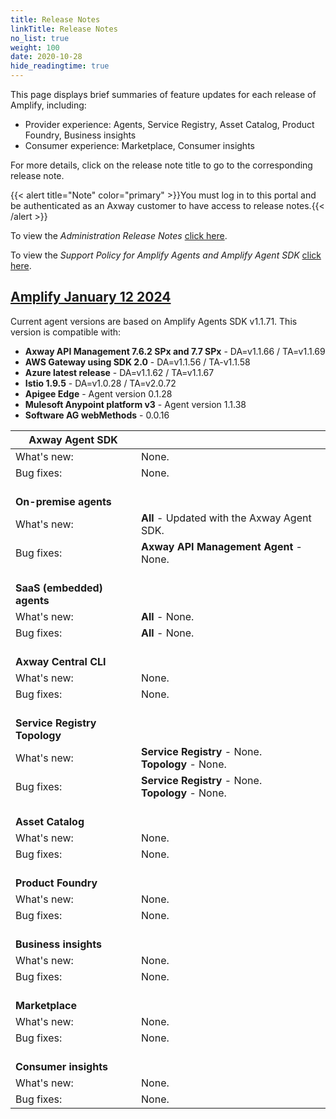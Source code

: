 ```yaml
---
title: Release Notes
linkTitle: Release Notes
no_list: true
weight: 100
date: 2020-10-28
hide_readingtime: true
---
```


This page displays brief summaries of feature updates for each release of Amplify, including:

* Provider experience: Agents, Service Registry, Asset Catalog, Product Foundry, Business insights
* Consumer experience: Marketplace, Consumer insights

For more details, click on the release note title to go to the corresponding release note.

{{< alert title="Note" color="primary" >}}You must log in to this portal and be authenticated as an Axway customer to have access to release notes.{{< /alert >}}

To view the *Administration Release Notes* [click here](https://docs.axway.com/bundle/platform-management/page/docs/release_notes/index.html).

To view the *Support Policy for Amplify Agents and Amplify Agent SDK* [click here](/docs/amplify_relnotes/agent_agentsdk_support_policy/).

## [Amplify January 12 2024](/docs/amplify_relnotes/20240112_amplify/)

Current agent versions are based on Amplify Agents SDK v1.1.71. This version is compatible with:

* **Axway API Management 7.6.2 SPx and 7.7 SPx** - DA=v1.1.66 / TA=v1.1.69
* **AWS Gateway using SDK 2.0** - DA=v1.1.56 / TA-v1.1.58
* **Azure latest release** - DA=v1.1.62 / TA=v1.1.67
* **Istio 1.9.5** - DA=v1.0.28 / TA=v2.0.72
* **Apigee Edge** - Agent version 0.1.28
* **Mulesoft Anypoint platform v3** - Agent version 1.1.38
* **Software AG webMethods** - 0.0.16

| Axway Agent SDK |        |
|--------|---------|
| What's new: | None. |
| Bug fixes: | None. |
| <br />**On-premise agents** |         |
| What's new: | **All** - Updated with the Axway Agent SDK. |
| Bug fixes: | **Axway API Management Agent** - None. |
| <br />**SaaS (embedded) agents** |
| What's new: | **All** - None. |
| Bug fixes: | **All** - None. |
| <br />**Axway Central CLI** |       |
| What's new: | None. |
| Bug fixes: | None. |
| <br />**Service Registry** <br />**Topology** |         |
| What's new: | **Service Registry** - None. <br />**Topology** - None. |
| Bug fixes: | **Service Registry** - None. <br />**Topology** - None. |
| <br />**Asset Catalog** |         |
| What's new: | None. |
| Bug fixes: | None. |
| <br />**Product Foundry** |         |
| What's new: | None. |
| Bug fixes: | None. |
| <br />**Business insights** |         |
| What's new: | None. |
| Bug fixes: | None. |
| <br />**Marketplace** |         |
| What's new: | None. |
| Bug fixes: | None. |
| <br />**Consumer insights** |         |
| What's new: | None. |
| Bug fixes: | None. |
